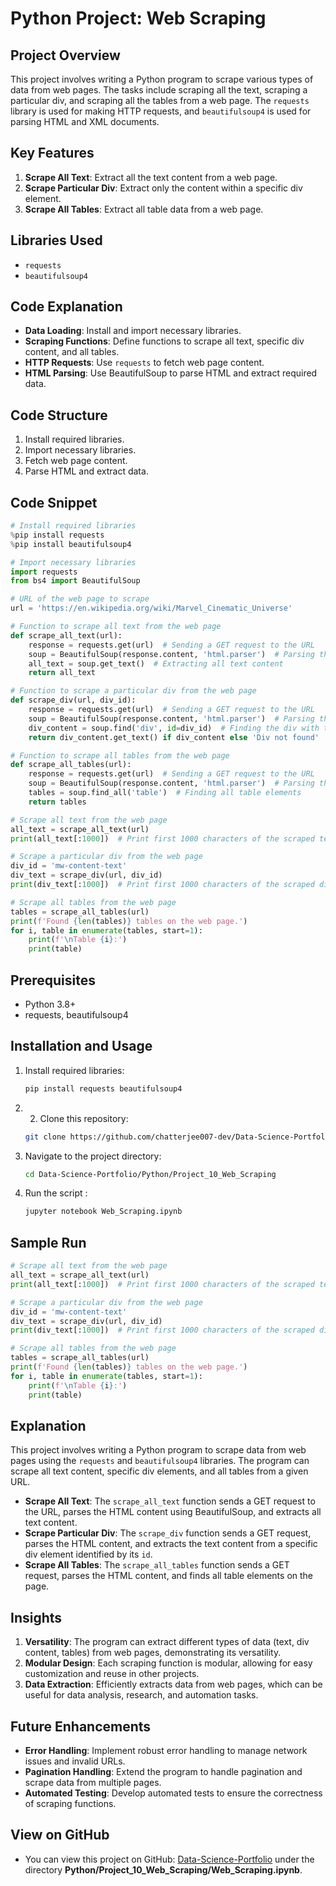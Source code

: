 # Python Project: Web Scraping

## Project Overview
This project involves writing a Python program to scrape various types of data from web pages. The tasks include scraping all the text, scraping a particular div, and scraping all the tables from a web page. The `requests` library is used for making HTTP requests, and `beautifulsoup4` is used for parsing HTML and XML documents.

## Key Features
1. **Scrape All Text**: Extract all the text content from a web page.
2. **Scrape Particular Div**: Extract only the content within a specific div element.
3. **Scrape All Tables**: Extract all table data from a web page.

## Libraries Used
- `requests`
- `beautifulsoup4`

## Code Explanation
- **Data Loading**: Install and import necessary libraries.
- **Scraping Functions**: Define functions to scrape all text, specific div content, and all tables.
- **HTTP Requests**: Use `requests` to fetch web page content.
- **HTML Parsing**: Use BeautifulSoup to parse HTML and extract required data.

## Code Structure
1. Install required libraries.
2. Import necessary libraries.
3. Fetch web page content.
4. Parse HTML and extract data.

## Code Snippet
```python
# Install required libraries
%pip install requests
%pip install beautifulsoup4

# Import necessary libraries
import requests
from bs4 import BeautifulSoup

# URL of the web page to scrape
url = 'https://en.wikipedia.org/wiki/Marvel_Cinematic_Universe'

# Function to scrape all text from the web page
def scrape_all_text(url):
    response = requests.get(url)  # Sending a GET request to the URL
    soup = BeautifulSoup(response.content, 'html.parser')  # Parsing the HTML content
    all_text = soup.get_text()  # Extracting all text content
    return all_text

# Function to scrape a particular div from the web page
def scrape_div(url, div_id):
    response = requests.get(url)  # Sending a GET request to the URL
    soup = BeautifulSoup(response.content, 'html.parser')  # Parsing the HTML content
    div_content = soup.find('div', id=div_id)  # Finding the div with the specified id
    return div_content.get_text() if div_content else 'Div not found'

# Function to scrape all tables from the web page
def scrape_all_tables(url):
    response = requests.get(url)  # Sending a GET request to the URL
    soup = BeautifulSoup(response.content, 'html.parser')  # Parsing the HTML content
    tables = soup.find_all('table')  # Finding all table elements
    return tables

# Scrape all text from the web page
all_text = scrape_all_text(url)
print(all_text[:1000])  # Print first 1000 characters of the scraped text

# Scrape a particular div from the web page
div_id = 'mw-content-text'
div_text = scrape_div(url, div_id)
print(div_text[:1000])  # Print first 1000 characters of the scraped div content

# Scrape all tables from the web page
tables = scrape_all_tables(url)
print(f'Found {len(tables)} tables on the web page.')
for i, table in enumerate(tables, start=1):
    print(f'\nTable {i}:')
    print(table)
```
## Prerequisites
- Python 3.8+
- requests, beautifulsoup4
## Installation and Usage
1. Install required libraries:
   ```bash
   pip install requests beautifulsoup4
2. 2. Clone this repository:
   ```bash
   git clone https://github.com/chatterjee007-dev/Data-Science-Portfolio.git
3. Navigate to the project directory:
   ```bash
   cd Data-Science-Portfolio/Python/Project_10_Web_Scraping
4. Run the script :
   ```bash
   jupyter notebook Web_Scraping.ipynb

## Sample Run
```python
# Scrape all text from the web page
all_text = scrape_all_text(url)
print(all_text[:1000])  # Print first 1000 characters of the scraped text

# Scrape a particular div from the web page
div_id = 'mw-content-text'
div_text = scrape_div(url, div_id)
print(div_text[:1000])  # Print first 1000 characters of the scraped div content

# Scrape all tables from the web page
tables = scrape_all_tables(url)
print(f'Found {len(tables)} tables on the web page.')
for i, table in enumerate(tables, start=1):
    print(f'\nTable {i}:')
    print(table)
```

## Explanation
This project involves writing a Python program to scrape data from web pages using the `requests` and `beautifulsoup4` libraries. The program can scrape all text content, specific div elements, and all tables from a given URL.

- **Scrape All Text**: The `scrape_all_text` function sends a GET request to the URL, parses the HTML content using BeautifulSoup, and extracts all text content.
- **Scrape Particular Div**: The `scrape_div` function sends a GET request, parses the HTML content, and extracts the text content from a specific div element identified by its `id`.
- **Scrape All Tables**: The `scrape_all_tables` function sends a GET request, parses the HTML content, and finds all table elements on the page.

## Insights
1. **Versatility**: The program can extract different types of data (text, div content, tables) from web pages, demonstrating its versatility.
2. **Modular Design**: Each scraping function is modular, allowing for easy customization and reuse in other projects.
3. **Data Extraction**: Efficiently extracts data from web pages, which can be useful for data analysis, research, and automation tasks.

## Future Enhancements
- **Error Handling**: Implement robust error handling to manage network issues and invalid URLs.
- **Pagination Handling**: Extend the program to handle pagination and scrape data from multiple pages.
- **Automated Testing**: Develop automated tests to ensure the correctness of scraping functions.

## View on GitHub
- You can view this project on GitHub: [Data-Science-Portfolio](https://github.com/chatterjee007-dev/Data-Science-Portfolio/tree/main) under the directory **Python/Project_10_Web_Scraping/Web_Scraping.ipynb**.
